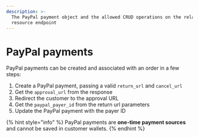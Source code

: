 ```yaml
---
description: >-
  The PayPal payment object and the allowed CRUD operations on the related
  resource endpoint
---
```


# PayPal payments

PayPal payments can be created and associated with an order in a few steps:

1. Create a PayPal payment, passing a valid `return_url` and `cancel_url`
2. Get the `approval_url` from the response
3. Redirect the customer to the approval URL
4. Get the `paypal_payer_id` from the return url parameters
5. Update the PayPal payment with the payer ID

{% hint style="info" %}
PayPal payments are **one-time payment sources** and cannot be saved in customer wallets.
{% endhint %}
